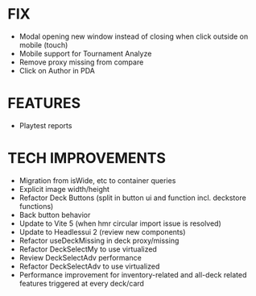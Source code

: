 # FIX
- Modal opening new window instead of closing when click outside on mobile (touch)
- Mobile support for Tournament Analyze
- Remove proxy missing from compare
- Click on Author in PDA

# FEATURES
- Playtest reports

# TECH IMPROVEMENTS
- Migration from isWide, etc to container queries
- Explicit image width/height
- Refactor Deck Buttons (split in button ui and function incl. deckstore functions)
- Back button behavior
- Update to Vite 5 (when hmr circular import issue is resolved)
- Update to Headlessui 2 (review new components)
- Refactor useDeckMissing in deck proxy/missing
- Refactor DeckSelectMy to use virtualized
- Review DeckSelectAdv performance
- Refactor DeckSelectAdv to use virtualized
- Performance improvement for inventory-related and all-deck related features triggered at every deck/card
